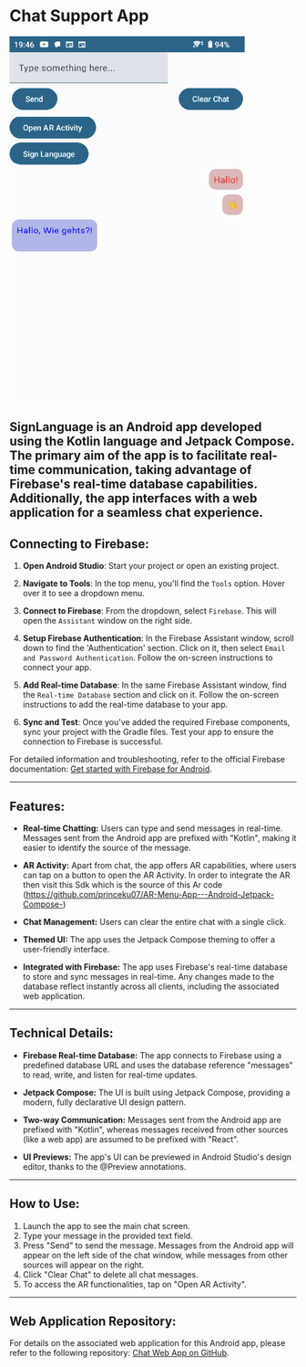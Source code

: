 # Chat Support App


 ![Alt text for your image](AndroidApp.png)


SignLanguage is an Android app developed using the Kotlin language and Jetpack Compose. The primary aim of the app is to facilitate real-time communication, taking advantage of Firebase's real-time database capabilities. Additionally, the app interfaces with a web application for a seamless chat experience.
---

## Connecting to Firebase:

1. **Open Android Studio**: Start your project or open an existing project.

2. **Navigate to Tools**: In the top menu, you'll find the `Tools` option. Hover over it to see a dropdown menu.

3. **Connect to Firebase**: From the dropdown, select `Firebase`. This will open the `Assistant` window on the right side.

4. **Setup Firebase Authentication**: In the Firebase Assistant window, scroll down to find the 'Authentication' section. Click on it, then select `Email and Password Authentication`. Follow the on-screen instructions to connect your app.

5. **Add Real-time Database**: In the same Firebase Assistant window, find the `Real-time Database` section and click on it. Follow the on-screen instructions to add the real-time database to your app.

6. **Sync and Test**: Once you've added the required Firebase components, sync your project with the Gradle files. Test your app to ensure the connection to Firebase is successful.

For detailed information and troubleshooting, refer to the official Firebase documentation: [Get started with Firebase for Android](https://firebase.google.com/docs/android/setup).


---


## Features:

- **Real-time Chatting:** Users can type and send messages in real-time. Messages sent from the Android app are prefixed with "Kotlin", making it easier to identify the source of the message.

- **AR Activity:** Apart from chat, the app offers AR capabilities, where users can tap on a button to open the AR Activity. In order to integrate the AR then visit this Sdk which is the source of this Ar code (https://github.com/princeku07/AR-Menu-App---Android-Jetpack-Compose-)

- **Chat Management:** Users can clear the entire chat with a single click.

- **Themed UI:** The app uses the Jetpack Compose theming to offer a user-friendly interface.

- **Integrated with Firebase:** The app uses Firebase's real-time database to store and sync messages in real-time. Any changes made to the database reflect instantly across all clients, including the associated web application.

---

## Technical Details:

- **Firebase Real-time Database:** The app connects to Firebase using a predefined database URL and uses the database reference "messages" to read, write, and listen for real-time updates.

- **Jetpack Compose:** The UI is built using Jetpack Compose, providing a modern, fully declarative UI design pattern.

- **Two-way Communication:** Messages sent from the Android app are prefixed with "Kotlin", whereas messages received from other sources (like a web app) are assumed to be prefixed with "React".

- **UI Previews:** The app's UI can be previewed in Android Studio's design editor, thanks to the @Preview annotations.

---

## How to Use:

1. Launch the app to see the main chat screen.
2. Type your message in the provided text field.
3. Press "Send" to send the message. Messages from the Android app will appear on the left side of the chat window, while messages from other sources will appear on the right.
4. Click "Clear Chat" to delete all chat messages.
5. To access the AR functionalities, tap on "Open AR Activity".

---


## Web Application Repository:

For details on the associated web application for this Android app, please refer to the following repository: [Chat Web App on GitHub](https://github.com/Mahmoud-Machlab/chatWebApp).







